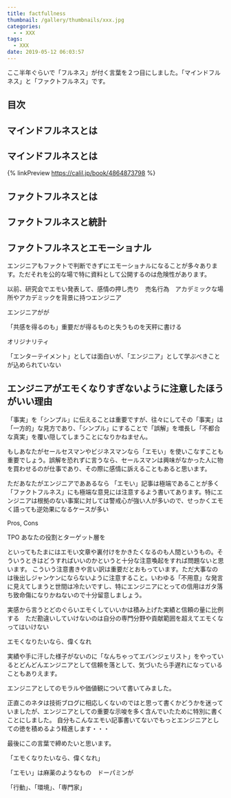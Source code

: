 ```yaml
---
title: factfullness
thumbnail: /gallery/thumbnails/xxx.jpg
categories:
  - - XXX
tags:
  - XXX
date: 2019-05-12 06:03:57
---
```

ここ半年ぐらいで「フルネス」が付く言葉を２つ目にしました。「マインドフルネス」と「ファクトフルネス」です。


<!-- more -->

## 目次
<!-- toc -->

## マインドフルネスとは


## マインドフルネスとは


{% linkPreview https://calil.jp/book/4864873798 %}

## ファクトフルネスとは

## ファクトフルネスと統計

## ファクトフルネスとエモーショナル

エンジニアもファクトで判断できずにエモーショナルになることが多々あります。ただそれを公的な場で特に資料として公開するのは危険性があります。

以前、研究会でエモい発表して、感情の押し売り　売名行為　アカデミックな場所やアカデミックを背景に持つエンジニア

エンジニアがが

「共感を得るのも」重要だが得るものと失うものを天秤に書ける

オリジナリティ

「エンターテイメント」としては面白いが、「エンジニア」として学ぶべきことが込められていない


## エンジニアがエモくなりすぎないように注意したほうがいい理由

「事実」を「シンプル」に伝えることは重要ですが、往々にしてその「事実」は「一方的」な見方であり、「シンプル」にすることで「誤解」を増長し「不都合な真実」を覆い隠してしまうことになりかねません。

もしあなたがセールセスマンやビジネスマンなら「エモい」を使いこなすことも重要でしょう。誤解を恐れずに言うなら、セールスマンは興味がなかった人に物を買わせるのが仕事であり、その際に感情に訴えることもあると思います。

ただあなたがエンジニアでああるなら
「エモい」記事は極端であることが多く「ファクトフルネス」にも極端な意見には注意するよう書いてあります。特にエンジニアは根拠のない事案に対しては警戒心が強い人が多いので、せっかくエモく語っても逆効果になるケースが多い

Pros, Cons

TPO あなたの役割とターゲット層を

といってもたまにはエモい文章や裏付けをかきたくなるのも人間というもの。そういうときはどうすればいいのかというと十分な注意喚起をすれば問題ないと思います。
こういう注意書きや言い訳は重要だとおもっています。ただ大事なのは後出しジャンケンにならないように注意すること。いわゆる「不用意」な発言に見えてしまうと世間は冷たいですし、特にエンジニアにとっての信用はガタ落ち致命傷になりかねないので十分留意しましょう。

実感から言うとどのぐらいエモくしていいかは積み上げた実績と信頼の量に比例する　ただ勘違いしていけないのは自分の専門分野や貢献範囲を超えてエモくなってはいけない

エモくなりたいなら、偉くなれ

実績や手に汗した様子がないのに「なんちゃってエバンジェリスト」をやっているとどんどんエンジニアとして信頼を落として、気づいたら手遅れになっていることもありえます。

エンジニアとしてのモラルや価値観について書いてみました。


正直このネタは技術ブログに相応しくないのではと思って書くかどうかを迷っていましたが、エンジニアとしての重要な示唆を多く含んでいたために特別に書くことにしました。
自分もこんなエモい記事書いてないでもっとエンジニアとしての徳を積めるよう精進します・・・


最後にこの言葉で締めたいと思います。

「エモくなりたいなら、偉くなれ」

「エモい」は麻薬のようなもの　ドーパミンが


「行動」、「環境」、「専門家」